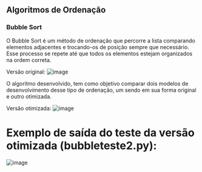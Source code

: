 ## Algoritmos de Ordenação
### Bubble Sort
O Bubble Sort é um método de ordenação que percorre a lista comparando elementos adjacentes e trocando-os de posição sempre que necessário. Esse processo se repete até que todos os elementos estejam organizados na ordem correta.

Versão original:
![image](https://github.com/user-attachments/assets/f69625ad-5eb6-4e84-bb65-4c6078de6261)

O algoritmo desenvolvido, tem como objetivo comparar dois modelos de desenvolvimento desse tipo de ordenação, um sendo em sua forma original e outro otimizada.

Versão otimizada:
![image](https://github.com/user-attachments/assets/ebe839be-3e40-4bc8-b49f-552b82ca9193)


# Exemplo de saída do teste da versão otimizada (bubbleteste2.py):

![image](https://github.com/user-attachments/assets/75477701-31d3-4d47-8a2e-0854038c2f72)

